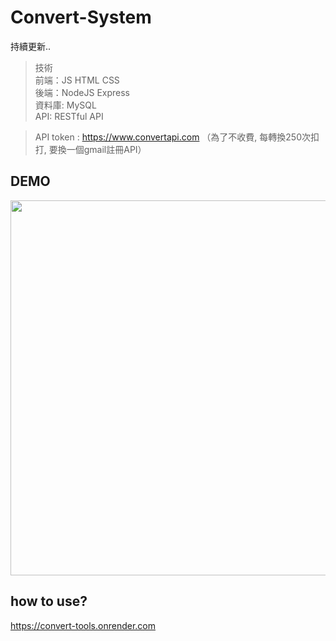 # Convert-System
持續更新..
> 技術 <br>
前端：JS HTML CSS <br>
後端：NodeJS Express <br>
資料庫: MySQL <br>
API: RESTful API


> API token : https://www.convertapi.com （為了不收費, 每轉換250次扣打, 要換一個gmail註冊API）

## DEMO

<img src="https://github.com/CHUNG-HAO/Convert-System/assets/67829896/654c3031-0a9d-4f92-b8fa-9bc564137101" width="800" height="600">

## how to use?

https://convert-tools.onrender.com
